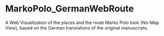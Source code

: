 # MarkoPolo_GermanWebRoute
A Web Visualization of the places and the route Marko Polo took (No-Map View), based on the German translations of the original manuscripts.
